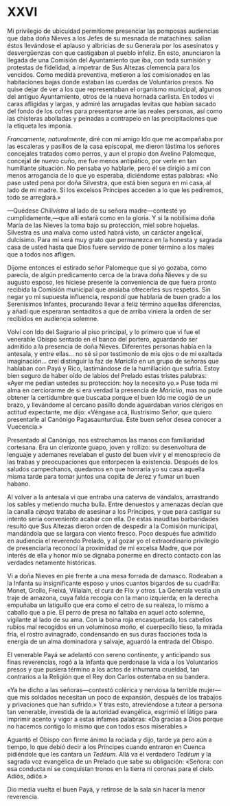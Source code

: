 # XXVI

Mi privilegio de ubicuidad permitiome presenciar las pomposas audiencias que
daba doña Nieves a los Jefes de su mesnada de matachines: salían éstos
llevándose el aplauso y albricias de su Generala por los asesinatos
y desvergüenzas con que castigaban al pueblo infeliz. En esto, anunciaron la
llegada de una Comisión del Ayuntamiento que iba, con toda sumisión y protestas
de fidelidad, a impetrar de Sus Altezas clemencia para los vencidos. Como
medida preventiva, metieron a los comisionados en las habitaciones bajas donde
estaban las cuerdas de Voluntarios presos. No quise dejar de ver a los que
representaban el organismo municipal, algunos del antiguo Ayuntamiento, otros
de la nueva hornada carlista. En todos vi caras afligidas y largas, y admiré
las arrugadas levitas que habían sacado del fondo de los cofres para
presentarse ante las reales personas, así como las chisteras abolladas
y peinadas a contrapelo en las precipitaciones que la etiqueta les imponía.

*Francamente, naturalmente*, diré con mi amigo Ido que me acompañaba por las
escaleras y pasillos de la casa episcopal, me dieron lástima los señores
concejales tratados como perros, y aun el propio don Avelino Palomeque,
concejal de nuevo cuño, me fue menos antipático, por verle en tan humillante
situación. No pensaba yo hablarle, pero él se dirigió a mí con menos arrogancia
de lo que yo esperaba, diciéndome estas palabras: «No pase usted pena por doña
Silvestra, que está bien segura en mi casa, al lado de mi madre. Si los
excelsos Príncipes acceden a lo que les pediremos, todo se arreglará.»

—Quédese *Chilivistra* al lado de su señora madre—contesté yo
cumplidamente,—que allí estará como en la gloria. Y si la nobilísima doña María
de las Nieves la toma bajo su protección, miel sobre hojuelas. Silvestra es una
malva como usted habrá visto, un carácter angelical, dulcísimo. Para mí será
muy grato que permanezca en la honesta y sagrada casa de usted hasta que Dios
fuere servido de poner término a los males que a todos nos afligen.

Díjome entonces el estirado señor Palomeque que si yo gozaba, como parecía, de
algún predicamento cerca de la brava doña Nieves y de su augusto esposo, les
hiciese presente la conveniencia de que fuera pronto recibida la Comisión
municipal que ansiaba ofrecerles sus respetos. Sin negar yo mi supuesta
influencia, respondí que hablaría de buen grado a los Serenísimos Infantes,
procurando llevar a feliz término aquellas diferencias, y añadí que esperaran
sentaditos a que de arriba viniera la orden de ser recibidos en audiencia
solemne.

Volví con Ido del Sagrario al piso principal, y lo primero que vi fue el
venerable Obispo sentado en el banco del portero, aguardando ser admitido a la
presencia de doña Nieves. Diferentes personas había en la antesala, y entre
ellas… no sé si por testimonio de mis ojos o de mi exaltada imaginación… creí
distinguir la faz de *Mariclío* en un grupo de señoras que hablaban con Payá
y Rico, lastimándose de la humillación que sufría. Estoy bien seguro de haber
oído de labios del Prelado estas tristes palabras: «Ayer me pedían ustedes su
protección: hoy la necesito yo.» Puse toda mi alma en cerciorarme de si era
verdad la presencia de *Mariclío*, mas no pude obtener la certidumbre que
buscaba porque el buen Ido me cogió de un brazo, y llevándome al cercano
pasillo donde aguardaban varios clérigos en actitud expectante, me dijo:
«Véngase acá, Ilustrísimo Señor, que quiero presentarle al Canónigo
Pagasaunturdua. Este buen señor desea conocer a Vuecencia.»

Presentado al Canónigo, nos estrechamos las manos con familiaridad cortesana.
Era un clerizonte guapo, joven y rollizo: su desenvoltura de lenguaje
y ademanes revelaban el gusto del buen vivir y el menosprecio de las trabas
y preocupaciones que entorpecen la existencia. Después de los saludos
campechanos, quedamos en que honraría yo su casa aquella misma tarde para tomar
juntos una copita de Jerez y fumar un buen habano.

Al volver a la antesala vi que entraba una caterva de vándalos, arrastrando los
sables y metiendo mucha bulla. Entre denuestos y amenazas decían que la canalla
*cipaya* trataba de asesinar a los Príncipes, y que para castigar su intento
sería conveniente acabar con ella. De estas inauditas barbaridades resultó que
Sus Altezas dieron orden de despedir a la Comisión municipal, mandándola que se
largara con viento fresco. Poco después fue admitido en audiencia el reverendo
Prelado, y al gozar yo el extraordinario privilegio de presenciarla reconocí la
proximidad de mi excelsa Madre, que por interés de ella y honor mío se dignaba
ponerme en directo contacto con las verdades netamente históricas.

Vi a doña Nieves en pie frente a una mesa forrada de damasco. Rodeaban a la
Infanta su insignificante esposo y unos cuantos bigardos de su cuadrilla:
Monet, Grollo, Freixá, Villalaín, el cura de Flix y otros. La Generala vestía
un traje de amazona, cuya falda recogía con la mano izquierda; en la derecha
empuñaba un latiguillo que era como el cetro de su realeza, lo mismo a caballo
que a pie. El perro de presa no faltaba en aquel acto solemne, vigilante al
lado de su ama. Con la boina roja encasquetada, los cabellos rubios mal
recogidos en un voluminoso moño, el cuerpecillo tieso, la mirada fría, el
rostro avinagrado, condensando en sus duras facciones toda la energía de un
alma dominadora y salvaje, aguardó la entrada del Obispo.

El venerable Payá se adelantó con sereno continente, y anticipando sus finas
reverencias, rogó a la Infanta que perdonase la vida a los Voluntarios presos
y que pusiera término a los actos de inhumana crueldad, tan contrarios a la
Religión que el Rey don Carlos ostentaba en su bandera.

«Ya he dicho a las señoras—contestó colérica y nerviosa la terrible mujer—que
mis soldados necesitan un poco de expansión, después de los trabajos
y privaciones que han sufrido.» Y tras esto, atreviéndose a tutear a persona
tan venerable, investida de la autoridad evangélica, esgrimió el látigo para
imprimir acento y vigor a estas infames palabras: «Da gracias a Dios porque no
hacemos contigo lo mismo que con todos esos miserables.»

Aguantó el Obispo con firme ánimo la rociada y dijo, tarde ya pero aún
a tiempo, lo que debió decir a los Príncipes cuando entraron en Cuenca
pidiéndole que les cantara un *Tedéum*. Allá va el verdadero *Tedéum* y la
sagrada voz evangélica de un Prelado que sabe su obligación: «Señora: con esa
conducta ni se conquistan tronos en la tierra ni coronas para el cielo. Adiós,
adiós.»

Dio media vuelta el buen Payá, y retirose de la sala sin hacer la menor
reverencia.
